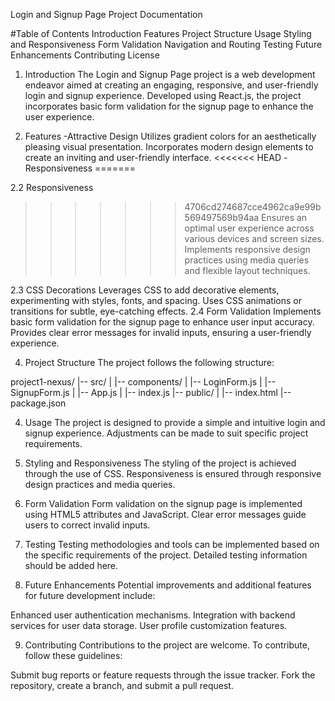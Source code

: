 Login and Signup Page Project Documentation

#Table of Contents
Introduction
Features
Project Structure
Usage
Styling and Responsiveness
Form Validation
Navigation and Routing
Testing
Future Enhancements
Contributing
License

1. Introduction
The Login and Signup Page project is a web development endeavor aimed at creating an engaging, responsive, and user-friendly login and signup experience. Developed using React.js, the project incorporates basic form validation for the signup page to enhance the user experience.

2. Features
-Attractive Design
Utilizes gradient colors for an aesthetically pleasing visual presentation.
Incorporates modern design elements to create an inviting and user-friendly interface.
<<<<<<< HEAD
-Responsiveness
=======

2.2 Responsiveness
>>>>>>> 4706cd274687cce4962ca9e99b569497569b94aa
Ensures an optimal user experience across various devices and screen sizes.
Implements responsive design practices using media queries and flexible layout techniques.

2.3 CSS Decorations
Leverages CSS to add decorative elements, experimenting with styles, fonts, and spacing.
Uses CSS animations or transitions for subtle, eye-catching effects.
2.4 Form Validation
Implements basic form validation for the signup page to enhance user input accuracy.
Provides clear error messages for invalid inputs, ensuring a user-friendly experience.

4. Project Structure
The project follows the following structure:

project1-nexus/
|-- src/
|   |-- components/
|       |-- LoginForm.js
|       |-- SignupForm.js
|   |-- App.js
|   |-- index.js
|-- public/
|   |-- index.html
|-- package.json

4. Usage
The project is designed to provide a simple and intuitive login and signup experience. Adjustments can be made to suit specific project requirements.

5. Styling and Responsiveness
The styling of the project is achieved through the use of CSS. Responsiveness is ensured through responsive design practices and media queries.

6. Form Validation
Form validation on the signup page is implemented using HTML5 attributes and JavaScript. Clear error messages guide users to correct invalid inputs.

7. Testing
Testing methodologies and tools can be implemented based on the specific requirements of the project. Detailed testing information should be added here.

8. Future Enhancements
Potential improvements and additional features for future development include:

Enhanced user authentication mechanisms.
Integration with backend services for user data storage.
User profile customization features.

9. Contributing
Contributions to the project are welcome. To contribute, follow these guidelines:

Submit bug reports or feature requests through the issue tracker.
Fork the repository, create a branch, and submit a pull request.
